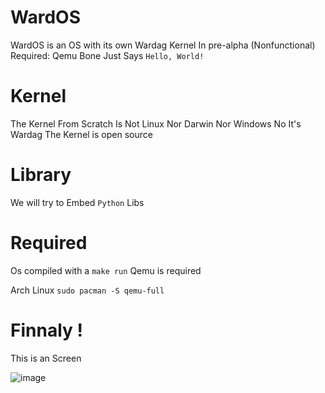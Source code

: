 # WardOS

WardOS is an OS with its own Wardag Kernel 
In pre-alpha (Nonfunctional)  
Required: Qemu Bone Just Says ```Hello, World! ```

# Kernel 

The Kernel From Scratch Is Not Linux Nor Darwin Nor Windows No It's Wardag
The Kernel is open source

# Library

We will try to Embed ```Python``` Libs

# Required

Os compiled with a ```make run```
Qemu is required

Arch Linux
```sudo pacman -S qemu-full```

# Finnaly !

This is an Screen

![image](https://github.com/toude-Archs/Profile/blob/main/Screenshot_20220926_202718.png?raw=true)
